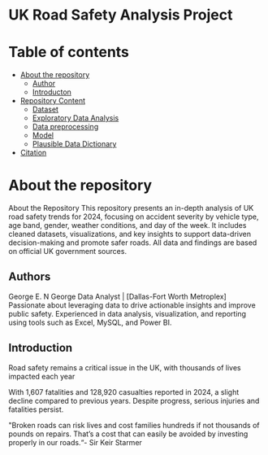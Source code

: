 # UK Road Safety Analysis Project
Table of contents
=================

<!--ts-->
   * [About the repository](#About-the-repository)
      * [Author](#Author)
      * [Introducton](#Introduction)
   * [Repository Content](#Repository-Content)
      * [Dataset](#Dataset)
      * [Exploratory Data Analysis](#Exploratory-Data-Analysis)
      * [Data preprocessing](#Data-preprocessing)
      * [Model](#Model)
      * [Plausible Data Dictionary](#Plausible-Data-Dictionary)
  * [Citation](#Citation)
<!--te-->
About the repository
============
About the Repository
This repository presents an in-depth analysis of UK road safety trends for 2024, focusing on accident severity by vehicle type, age band, gender, weather conditions, and day of the week. It includes cleaned datasets, visualizations, and key insights to support data-driven decision-making and promote safer roads. All data and findings are based on official UK government sources.

Authors
--------------
George E. N George
Data Analyst | [Dallas-Fort Worth Metroplex]
Passionate about leveraging data to drive actionable insights and improve public safety. Experienced in data analysis, visualization, and reporting using tools such as Excel, MySQL, and Power BI.

Introduction
--------------
Road safety remains a critical issue in the UK, with thousands of lives impacted each year

With 1,607 fatalities and 128,920 casualties reported in 2024, a slight decline compared to previous years. Despite progress, serious injuries and fatalities persist.

"Broken roads can risk lives and cost families hundreds if not thousands of pounds on repairs. That’s a cost that can easily be avoided by investing properly in our roads.“- Sir Keir Starmer

